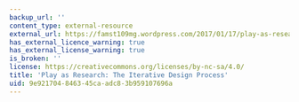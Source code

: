 ```yaml
---
backup_url: ''
content_type: external-resource
external_url: https://famst109mg.wordpress.com/2017/01/17/play-as-research-the-iterative-design-process-eric-zimmerman/
has_external_licence_warning: true
has_external_license_warning: true
is_broken: ''
license: https://creativecommons.org/licenses/by-nc-sa/4.0/
title: 'Play as Research: The Iterative Design Process'
uid: 9e921704-8463-45ca-adc8-3b959107696a
---
```

